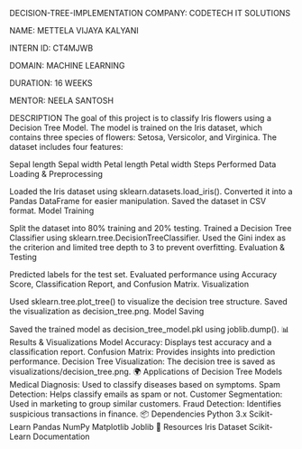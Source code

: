 DECISION-TREE-IMPLEMENTATION
COMPANY: CODETECH IT SOLUTIONS

NAME: METTELA VIJAYA KALYANI

INTERN ID: CT4MJWB

DOMAIN: MACHINE LEARNING

DURATION: 16 WEEKS

MENTOR: NEELA SANTOSH

DESCRIPTION
The goal of this project is to classify Iris flowers using a Decision Tree Model. The model is trained on the Iris dataset, which contains three species of flowers: Setosa, Versicolor, and Virginica. The dataset includes four features:

Sepal length
Sepal width
Petal length
Petal width
Steps Performed
Data Loading & Preprocessing

Loaded the Iris dataset using sklearn.datasets.load_iris().
Converted it into a Pandas DataFrame for easier manipulation.
Saved the dataset in CSV format.
Model Training

Split the dataset into 80% training and 20% testing.
Trained a Decision Tree Classifier using sklearn.tree.DecisionTreeClassifier.
Used the Gini index as the criterion and limited tree depth to 3 to prevent overfitting.
Evaluation & Testing

Predicted labels for the test set.
Evaluated performance using Accuracy Score, Classification Report, and Confusion Matrix.
Visualization

Used sklearn.tree.plot_tree() to visualize the decision tree structure.
Saved the visualization as decision_tree.png.
Model Saving

Saved the trained model as decision_tree_model.pkl using joblib.dump().
📊 Results & Visualizations
Model Accuracy: Displays test accuracy and a classification report.
Confusion Matrix: Provides insights into prediction performance.
Decision Tree Visualization: The decision tree is saved as visualizations/decision_tree.png.
🌍 Applications of Decision Tree Models
Medical Diagnosis: Used to classify diseases based on symptoms.
Spam Detection: Helps classify emails as spam or not.
Customer Segmentation: Used in marketing to group similar customers.
Fraud Detection: Identifies suspicious transactions in finance.
📦 Dependencies
Python 3.x
Scikit-Learn
Pandas
NumPy
Matplotlib
Joblib
🔗 Resources
Iris Dataset
Scikit-Learn Documentation

